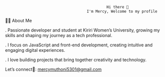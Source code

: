 
                                                
                                                
                                                
                                                
                                                  
                                                  Hi there 👋
                                         I'm Mercy, Welcome to my profile

👩‍💻 About Me

 . Passionate developer and student at Kiriri Women’s University, growing my skills and shaping my journey as a tech professional.

. I focus on JavaScript and front-end development, creating intuitive and engaging digital experiences.

. I love building projects that bring together creativity and technology.

 Let’s connect📧: mercymuthoni5301@gmail.com
